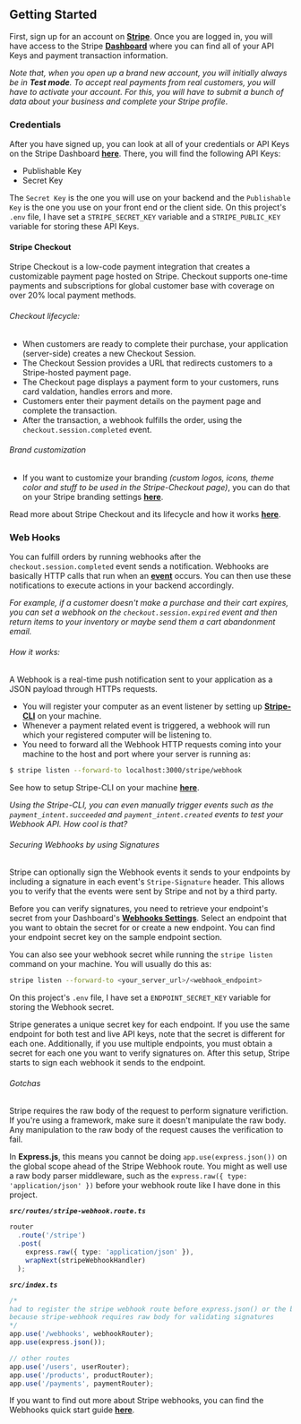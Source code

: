 ## Getting Started
First, sign up for an account on **<a href="https://dashboard.stripe.com/register" target="_blank" title="Stripe Signup Page">Stripe</a>**. Once you are logged in, you will have access to the Stripe **<a href="https://dashboard.stripe.com" target="_blank" title="Stripe Dashboard">Dashboard</a>** where you can find all of your API Keys and payment transaction information.

*Note that, when you open up a brand new account, you will initially always be in **Test mode**. To accept real payments from real customers, you will have to activate your account. For this, you will have to submit a bunch of data about your business and complete your Stripe profile*.


### Credentials
After you have signed up, you can look at all of your credentials or API Keys on the Stripe Dashboard **<a href="https://dashboard.stripe.com/test/apikeys" target="_blank" title="Stripe API Keys">here</a>**. There, you will find the following API Keys:
- Publishable Key
- Secret Key

The ```Secret Key``` is the one you will use on your backend and the ```Publishable Key``` is the one you use on your front end or the client side.
On this project's ```.env``` file, I have set a ```STRIPE_SECRET_KEY``` variable and a ```STRIPE_PUBLIC_KEY``` variable for storing these API Keys.


#### Stripe Checkout
Stripe Checkout is a low-code payment integration that creates a customizable payment page hosted on Stripe.
Checkout supports one-time payments and subscriptions for global customer base with coverage on over 20% local payment methods.

###### Checkout lifecycle:
- When customers are ready to complete their purchase, your application (server-side) creates a new Checkout Session.
- The Checkout Session provides a URL that redirects customers to a Stripe-hosted payment page.
- The Checkout page displays a payment form to your customers, runs card valdation, handles errors and more.
- Customers enter their payment details on the payment page and complete the transaction.
- After the transaction, a webhook fulfills the order, using the    ```checkout.session.completed``` event.

###### Brand customization
- If you want to customize your branding *(custom logos, icons, theme color and stuff to be used in the Stripe-Checkout page)*, you can do that on your Stripe branding settings **<a href="https://dashboard.stripe.com/settings/branding" target="_blank" title="Stripe Brand Customization">here</a>**.

Read more about Stripe Checkout and its lifecycle and how it works **<a href="https://stripe.com/docs/payments/checkout" target="_blank" title="Stripe Checkout Docs">here</a>**.

### Web Hooks
You can fulfill orders by running webhooks after the ```checkout.session.completed``` event sends a notification. Webhooks are basically HTTP calls that run when an **<a href="https://stripe.com/docs/api/events" target="_blank" title="Stripe Checkout Docs">event</a>** occurs. You can then use these notifications to execute actions in your backend accordingly.

*For example, if a customer doesn't make a purchase and their cart expires, you can set a webhook on the ```checkout.session.expired``` event and then return items to your inventory or maybe send them a cart abandonment email.*

###### How it works:
A Webhook is a real-time push notification sent to your application as a JSON payload through HTTPs requests.
- You will register your computer as an event listener by setting up **<a href="https://stripe.com/docs/stripe-cli" target="_blank" title="Stripe CLI Docs">Stripe-CLI</a>** on your machine. 
- Whenever a payment related event is triggered, a webhook will run which your registered computer will be listening to.
- You need to forward all the Webhook HTTP requests coming into your machine to the host and port where your server is running as:
```sh
$ stripe listen --forward-to localhost:3000/stripe/webhook
```

See how to setup Stripe-CLI on your machine **<a href="https://stripe.com/docs/stripe-cli" target="_blank" title="Stripe CLI Setup">here</a>**.

*Using the Stripe-CLI, you can even manually trigger events such as the ```payment_intent.succeeded``` and ```payment_intent.created``` events to test your Webhook API. How cool is that?*

###### Securing Webhooks by using Signatures
Stripe can optionally sign the Webhook events it sends to your endpoints by including a signature in each event's ```Stripe-Signature``` header. This allows you to verify that the events were sent by Stripe and not by a third party.

Before you can verify signatures, you need to retrieve your endpoint's secret from your Dashboard's **<a href="https://dashboard.stripe.com/test/webhooks" target="_blank" title="Stripe Webhooks Dashboard">Webhooks Settings</a>**. Select an endpoint that you want to obtain the secret for or create a new endpoint. You can find your endpoint secret key on the sample endpoint section.

You can also see your webhook secret while running the ```stripe listen``` command on your machine. 
You will usually do this as:
```sh
stripe listen --forward-to <your_server_url>/<webhook_endpoint>
```
On this project's ```.env``` file, I have set a ```ENDPOINT_SECRET_KEY``` variable for storing the Webhook secret.

Stripe generates a unique secret key for each endpoint. If you use the same endpoint for both test and live API keys, note that the secret is different for each one. Additionally, if you use multiple endpoints, you must obtain a secret for each one you want to verify signatures on. After this setup, Stripe starts to sign each webhook it sends to the endpoint.

###### Gotchas
Stripe requires the raw body of the request to perform signature verifiction. If you're using a framework, make sure it doesn't manipulate the raw body. Any manipulation to the raw body of the request causes the verification to fail.

In **Express.js**, this means you cannot be doing ```app.use(express.json())``` on the global scope ahead of the Stripe Webhook route. 
You might as well use a raw body parser middleware, such as the ```express.raw({ type: 'application/json' })``` before your webhook route like I have done in this project.

***`src/routes/stripe-webhook.route.ts`***
```ts
router
  .route('/stripe')
  .post(
    express.raw({ type: 'application/json' }),
    wrapNext(stripeWebhookHandler)
  );
```

***`src/index.ts`***
```ts
/* 
had to register the stripe webhook route before express.json() or the bodyParser 
because stripe-webhook requires raw body for validating signatures
*/
app.use('/webhooks', webhookRouter);
app.use(express.json());

// other routes
app.use('/users', userRouter);
app.use('/products', productRouter);
app.use('/payments', paymentRouter);
```

If you want to find out more about Stripe webhooks, you can find the Webhooks quick start guide **<a href="https://stripe.com/docs/webhooks/quickstart" target="_blank" title="Stripe Webhooks Quick Start">here</a>**.